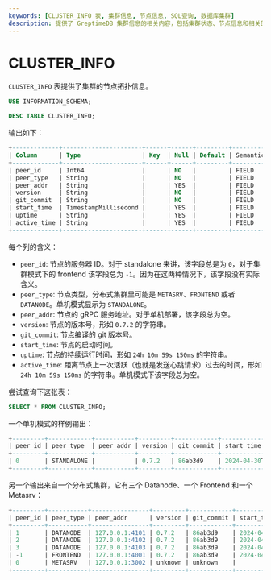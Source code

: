 ```yaml
---
keywords: [CLUSTER_INFO 表, 集群信息, 节点信息, SQL查询, 数据库集群]
description: 提供了 GreptimeDB 集群信息的相关内容，包括集群状态、节点信息和相关的 SQL 查询示例。
---
```


# CLUSTER_INFO

`CLUSTER_INFO` 表提供了集群的节点拓扑信息。 


```sql
USE INFORMATION_SCHEMA;

DESC TABLE CLUSTER_INFO;
```

输出如下：

```sql
+-------------+----------------------+------+------+---------+---------------+
| Column      | Type                 | Key  | Null | Default | Semantic Type |
+-------------+----------------------+------+------+---------+---------------+
| peer_id     | Int64                |      | NO   |         | FIELD         |
| peer_type   | String               |      | NO   |         | FIELD         |
| peer_addr   | String               |      | YES  |         | FIELD         |
| version     | String               |      | NO   |         | FIELD         |
| git_commit  | String               |      | NO   |         | FIELD         |
| start_time  | TimestampMillisecond |      | YES  |         | FIELD         |
| uptime      | String               |      | YES  |         | FIELD         |
| active_time | String               |      | YES  |         | FIELD         |
+-------------+----------------------+------+------+---------+---------------+
```


每个列的含义：

* `peer_id`: 节点的服务器 ID。对于 standalone 来讲，该字段总是为 `0`，对于集群模式下的 frontend 该字段总为 `-1`。因为在这两种情况下，该字段没有实际含义。
* `peer_type`: 节点类型，分布式集群里可能是 `METASRV`、`FRONTEND` 或者 `DATANODE`。单机模式显示为 `STANDALONE`。
* `peer_addr`: 节点的 gRPC 服务地址。对于单机部署，该字段总为空。
* `version`: 节点的版本号，形如 `0.7.2` 的字符串。
* `git_commit`: 节点编译的 git 版本号。
* `start_time`: 节点的启动时间。
* `uptime`: 节点的持续运行时间，形如 `24h 10m 59s 150ms` 的字符串。
* `active_time`: 距离节点上一次活跃（也就是发送心跳请求）过去的时间，形如 `24h 10m 59s 150ms` 的字符串。单机模式下该字段总为空。


尝试查询下这张表：

```sql
SELECT * FROM CLUSTER_INFO;
```

一个单机模式的样例输出：

```sql
+---------+------------+-----------+---------+------------+-------------------------+--------+-------------+
| peer_id | peer_type  | peer_addr | version | git_commit | start_time              | uptime | active_time |
+---------+------------+-----------+---------+------------+-------------------------+--------+-------------+
| 0       | STANDALONE |           | 0.7.2   | 86ab3d9    | 2024-04-30T06:40:02.074 | 18ms   |             |
+---------+------------+-----------+---------+------------+-------------------------+--------+-------------+
```

另一个输出来自一个分布式集群，它有三个 Datanode、一个 Frontend 和一个 Metasrv：

```sql
+---------+-----------+----------------+---------+------------+-------------------------+----------+-------------+
| peer_id | peer_type | peer_addr      | version | git_commit | start_time              | uptime   | active_time |
+---------+-----------+----------------+---------+------------+-------------------------+----------+-------------+
| 1       | DATANODE  | 127.0.0.1:4101 | 0.7.2   | 86ab3d9    | 2024-04-30T06:40:04.791 | 4s 478ms | 1s 467ms    |
| 2       | DATANODE  | 127.0.0.1:4102 | 0.7.2   | 86ab3d9    | 2024-04-30T06:40:06.098 | 3s 171ms | 162ms       |
| 3       | DATANODE  | 127.0.0.1:4103 | 0.7.2   | 86ab3d9    | 2024-04-30T06:40:07.425 | 1s 844ms | 1s 839ms    |
| -1      | FRONTEND  | 127.0.0.1:4001 | 0.7.2   | 86ab3d9    | 2024-04-30T06:40:08.815 | 454ms    | 47ms        |
| 0       | METASRV   | 127.0.0.1:3002 | unknown | unknown    |                         |          |             |
+---------+-----------+----------------+---------+------------+-------------------------+----------+-------------+
```


